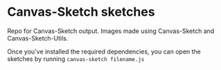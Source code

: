 # Canvas-Sketch sketches

Repo for Canvas-Sketch output. Images made using Canvas-Sketch and Canvas-Sketch-Utils.

Once you've installed the required dependencies, you can open the sketches by running ```canvas-sketch filename.js```


